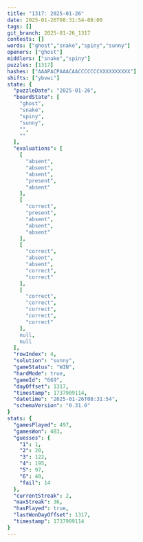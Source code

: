 ```yaml
---
title: "1317: 2025-01-26"
date: 2025-01-26T08:31:54-08:00
tags: []
git_branch: 2025-01-26_1317
contests: []
words: ["ghost","snake","spiny","sunny"]
openers: ["ghost"]
middlers: ["snake","spiny"]
puzzles: [1317]
hashes: ["AAAPACPAAACAACCCCCCCXXXXXXXXXX"]
shifts: ["ybvwi"]
state: {
  "puzzleDate": "2025-01-26",
  "boardState": [
    "ghost",
    "snake",
    "spiny",
    "sunny",
    "",
    ""
  ],
  "evaluations": [
    [
      "absent",
      "absent",
      "absent",
      "present",
      "absent"
    ],
    [
      "correct",
      "present",
      "absent",
      "absent",
      "absent"
    ],
    [
      "correct",
      "absent",
      "absent",
      "correct",
      "correct"
    ],
    [
      "correct",
      "correct",
      "correct",
      "correct",
      "correct"
    ],
    null,
    null
  ],
  "rowIndex": 4,
  "solution": "sunny",
  "gameStatus": "WIN",
  "hardMode": true,
  "gameId": "669",
  "dayOffset": 1317,
  "timestamp": 1737909114,
  "datetime": "2025-01-26T08:31:54",
  "schemaVersion": "0.31.0"
}
stats: {
  "gamesPlayed": 497,
  "gamesWon": 483,
  "guesses": {
    "1": 1,
    "2": 20,
    "3": 122,
    "4": 195,
    "5": 97,
    "6": 48,
    "fail": 14
  },
  "currentStreak": 2,
  "maxStreak": 36,
  "hasPlayed": true,
  "lastWonDayOffset": 1317,
  "timestamp": 1737909114
}
---
```

<!-- more -->
